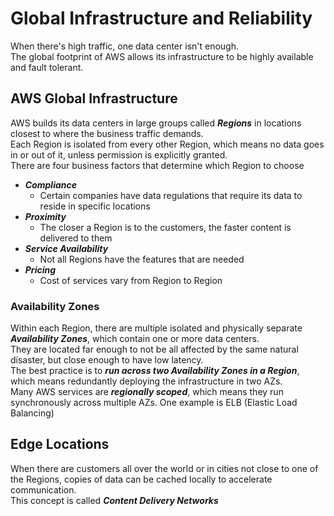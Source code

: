 # Global Infrastructure and Reliability
When there's high traffic, one data center isn't enough. </br>
The global footprint of AWS allows its infrastructure to be highly available and fault tolerant. </br>

## AWS Global Infrastructure
AWS builds its data centers in large groups called ***Regions*** in locations closest to where the business traffic demands. </br>
Each Region is isolated from every other Region, which means no data goes in or out of it, unless permission is explicitly granted. </br>
There are four business factors that determine which Region to choose

- ***Compliance***
    - Certain companies have data regulations that require its data to reside in specific locations
- ***Proximity***
    - The closer a Region is to the customers, the faster content is delivered to them
- ***Service Availability***
    - Not all Regions have the features that are needed
- ***Pricing***
    - Cost of services vary from Region to Region

### Availability Zones
Within each Region, there are multiple isolated and physically separate ***Availability Zones***, which contain one or more data centers. </br>
They are located far enough to not be all affected by the same natural disaster, but close enough to have low latency. </br>
The best practice is to ***run across two Availability Zones in a Region***, which means redundantly deploying the infrastructure in two AZs. </br>
Many AWS services are ***regionally scoped***, which means they run synchronously across multiple AZs. One example is ELB (Elastic Load Balancing) </br>

## Edge Locations
When there are customers all over the world or in cities not close to one of the Regions, copies of data can be cached locally to accelerate communication. </br>
This concept is called ***Content Delivery Networks***